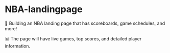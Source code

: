 # NBA-landingpage
🏀 Building an NBA landing page that has scoreboards, game schedules, and more!

📊 The page will have live games, top scores, and detailed player information.
